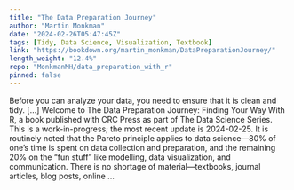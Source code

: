 ```yaml
---
title: "The Data Preparation Journey"
author: "Martin Monkman"
date: "2024-02-26T05:47:45Z"
tags: [Tidy, Data Science, Visualization, Textbook]
link: "https://bookdown.org/martin_monkman/DataPreparationJourney/"
length_weight: "12.4%"
repo: "MonkmanMH/data_preparation_with_r"
pinned: false
---
```


Before you can analyze your data, you need to ensure that it is clean and tidy. [...] Welcome to The Data Preparation Journey: Finding Your Way With R, a book published with CRC Press as part of The Data Science Series. This is a work-in-progress; the most recent update is 2024-02-25. It is routinely noted that the Pareto principle applies to data science—80% of one’s time is spent on data collection and preparation, and the remaining 20% on the “fun stuff” like modelling, data visualization, and communication. There is no shortage of material—textbooks, journal articles, blog posts, online ...
